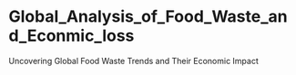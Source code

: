 # Global_Analysis_of_Food_Waste_and_Econmic_loss
Uncovering Global Food Waste Trends and Their Economic Impact
